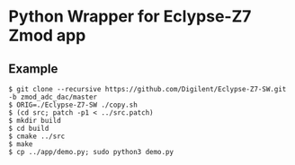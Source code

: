 # Python Wrapper for Eclypse-Z7 Zmod app

## Example

```
$ git clone --recursive https://github.com/Digilent/Eclypse-Z7-SW.git -b zmod_adc_dac/master
$ ORIG=./Eclypse-Z7-SW ./copy.sh
$ (cd src; patch -p1 < ../src.patch)
$ mkdir build
$ cd build
$ cmake ../src
$ make
$ cp ../app/demo.py; sudo python3 demo.py
```
